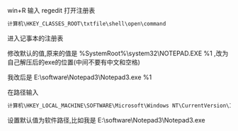 win+R 输入 regedit 打开注册表

```javascript
计算机\HKEY_CLASSES_ROOT\txtfile\shell\open\command
```

进入记事本的注册表



修改默认的值,原来的值是 %SystemRoot%\system32\NOTEPAD.EXE %1 ,改为自己解压后的exe的位置(中间不要有中文和空格)

我改后是 E:\software\Notepad3\Notepad3.exe %1

在路径输入 

```javascript
计算机\HKEY_LOCAL_MACHINE\SOFTWARE\Microsoft\Windows NT\CurrentVersion\Image File Execution Options
```

设置默认值为软件路径,比如我是 E:\software\Notepad3\Notepad3.exe